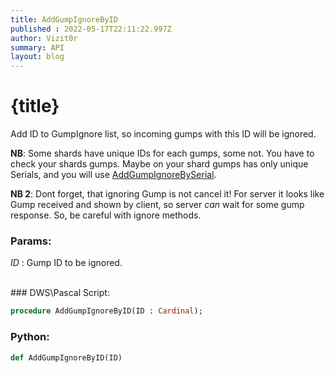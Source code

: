 ```yaml
---
title: AddGumpIgnoreByID
published : 2022-05-17T22:11:22.997Z
author: Vizit0r
summary: API
layout: blog
---
```


# {title}

Add ID to GumpIgnore list, so incoming gumps with this ID will be ignored.

**NB**: Some shards have unique IDs for each gumps, some not. You have to check your shards gumps. Maybe on your shard gumps has only unique Serials, and you will use [AddGumpIgnoreBySerial](Api/AddGumpIgnoreBySerial).  

**NB 2**: Dont forget, that ignoring Gump is not cancel it! For server it looks like Gump received and shown by client, so server *can* wait for some gump response. So, be careful with ignore methods.
### Params:

  *ID* : Gump ID to be ignored.


<br> 
### DWS\Pascal Script:

```pascal
procedure AddGumpIgnoreByID(ID : Cardinal);
```


### Python:

```python
def AddGumpIgnoreByID(ID)
```
